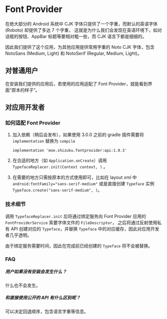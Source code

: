 # Font Provider

在绝大部分的 Android 系统中 CJK 字体只提供了一个字重，而默认的英语字体 (Roboto) 却提供了多达 7 个字重，
这就是为什么我们会发现在英语环境下，如对话框的按钮、AppBar 标题等要相对粗一些，而 CJK 语言下都是细细的。

因此我们提供了这个应用，为其他应用提供常用字重的 Noto CJK 字体，包含 NotoSans (Medium, Light) 和 NotoSerif (Regular, Medium, Light)。

## 对普通用户
在安装我们提供的应用后，若使用的应用适配了 Font Provider，就能看到界面“原本的样子”。

## 对应用开发者

### 如何适配 Font Provider

1. 加入依赖（稍后会发布），如果使用 3.0.0 之前的 gradle 插件需要将 `implementation` 替换为 `compile`
   
   `implementation 'moe.shizuku.fontprovider:api:1.0.3'`
   
2. 在合适的地方（如 `Application.onCreate`）调用 `TypefaceReplacer.init(Context context, )` 。

3. 在需要的地方只需按原本的方式使用即可，比如在 layout xml 中 `android:fontFamily="sans-serif-medium"` 
或是直接创建 `Typeface` 实例 `Typeface.create("sans-serif-medium", )`。

### 技术细节

调用 `TypefaceReplacer.init` 后将通过绑定服务向 Font Provider 应用的 `FontProviderService` 索要字体文件的 `FileDescriptor`，
之后将通过反射使用私有 API 创建对应的 `Typeface`，并替换 `Typeface` 中的对应缓存，因此对应用开发者几乎透明。

由于绑定服务需要时间，因此在完成前已经创建的 `Typeface` 将不会被替换。

### FAQ

##### 用户如果没有安装会发生什么？

什么也不会发生。

##### 和直接使用公开的 API 有什么区别呢？

可以决定回退顺序，包含语言字重等信息。
